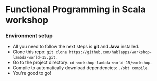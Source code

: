 # Functional Programming in Scala workshop

### Environment setup
- All you need to follow the next steps is **git** and **Java** installed.
- Clone this repo: `git clone https://github.com/hablapps/workshop-lambda-world-15.git`.
- Go to the project directory: `cd workshop-lambda-world-15/workshop`.
- Compile to automatically download dependencies: `./sbt compile`.
- You're good to go!
